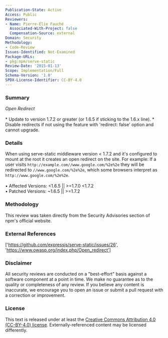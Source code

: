 ```yaml
---
Publication-State: Active
Access: Public
Reviewers:
- Name: Pierre-Élie Fauché
  Associated-With-Project: false
  Compensation-Source: external
Domain: Security
Methodology:
- Code-Review
Issues-Identified: Not-Examined
Package-URLs:
- pkg:npm/serve-static
Review-Date: '2015-01-13'
Scope: Implementation/Full
Schema-Version: '1.0'
SPDX-License-Identifier: CC-BY-4.0
---
```

### Summary
*Open Redirect*<br><br>* Update to version 1.7.2 or greater (or 1.6.5 if sticking to the 1.6.x line).   * Disable redirects if not using the feature with 'redirect: false' option and cannot upgrade.
### Details
When using serve-static middleware version < 1.7.2 and it's configured to mount at the root it creates an open redirect on the site.  For example: If a user visits `http://example.com//www.google.com/%2e%2e` they will be redirected to `//www.google.com/%2e%2e`, which some browsers interpret as `http://www.google.com/%2e%2e`.
<br><br>• Affected Versions: <1.6.5 || >=1.7.0 <1.7.2
<br>• Patched Versions: ~1.6.5 || >=1.7.2
### Methodology
This review was taken directly from the Security Advisories section of npm's official website.
### External References
['https://github.com/expressjs/serve-static/issues/26', 'https://www.owasp.org/index.php/Open_redirect']
### Disclaimer
All security reviews are conducted on a "best-effort" basis against a software component at a point in time. We make no guarantee as to the quality or completeness of any review. If you believe any content is inaccurate, we encourage you to open an issue or submit a pull request with a correction or improvement.
### License
This text is released under at least the [Creative Commons Attribution 4.0 (CC-BY-4.0) license](https://creativecommons.org/licenses/by/4.0/legalcode.txt). Externally-referenced content may be licensed differently.

